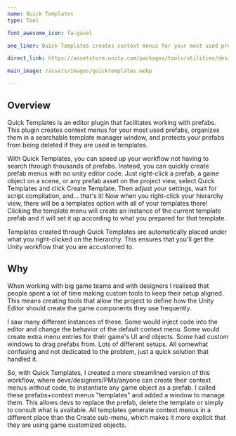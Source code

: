 ```yaml
---
name: Quick Templates
type: Tool

font_awesome_icon: fa-gavel

one_liner: Quick Templates creates context menus for your most used prefabs.

direct_link: https://assetstore.unity.com/packages/tools/utilities/design-variables-134873

main_image: /assets/images/quicktemplates.webp

---
```


## Overview

Quick Templates is an editor plugin that facilitates working with prefabs. This plugin creates context menus for your most used prefabs, organizes them in a searchable template manager window, and protects your prefabs from being deleted if they are used in templates.

With Quick Templates, you can speed up your workflow not having to search through thousands of prefabs. Instead, you can quickly create prefab menus with no unity editor code. Just right-click a prefab, a game object on a scene, or any prefab asset on the project view, select Quick Templates and click Create Template. Then adjust your settings, wait for script compilation, and... that's it! Now when you right-click your hierarchy view, there will be a templates option with all of your templates there! Clicking the template menu will create an instance of the current template prefab and it will set it up according to what you prepared for that template.

Templates created through Quick Templates are automatically placed under what you right-clicked on the hierarchy. This ensures that you'll get the Unity workflow that you are accustomed to.

## Why

When working with big game teams and with designers I realised that people spent a lot of time making custom tools to keep their setup aligned. This means creating tools that allow the project to define how the Unity Editor should create the game components they use frequently.

I saw many different instances of these. Some would inject code into the editor and change the behavior of the default context menu. Some would create extra menu entries for their game's UI and objects. Some had custom windows to drag prefabs from. Lots of different setups. All somewhat confusing and not dedicated to the problem, just a quick solution that handled it.

So, with Quick Templates, I created a more streamlined version of this workflow, where devs/designers/PMs/anyone can create their context menus without code, to instantiate any game object as a prefab. I called these prefabs+context menus "templates" and added a window to manage them. This allows devs to replace the prefab, delete the template or simply to consult what is available. All templates generate context menus in a different place than the Create sub-menu, which makes it more explicit that they are using game customized objects.
